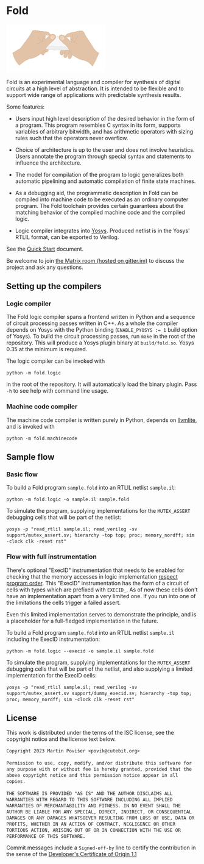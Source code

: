 # Fold

<img src="docs/img/hands.png" alt="drawing" width="260"/>

Fold is an experimental language and compiler for synthesis of digital circuits at a high level of abstraction. It is intended to be flexible and to support wide range of applications with predictable synthesis results.

Some features:

 * Users input high level description of the desired behavior in the form of a program. This program resembles C syntax in its form, supports variables of arbitrary bitwidth, and has arithmetic operators with sizing rules such that the operators never overflow.

 * Choice of architecture is up to the user and does not involve heuristics. Users annotate the program through special syntax and statements to influence the architecture.

 * The model for compilation of the program to logic generalizes both automatic pipelining and automatic compilation of finite state machines.

 * As a debugging aid, the programmatic description in Fold can be compiled into machine code to be executed as an ordinary computer program. The Fold toolchain provides certain guarantees about the matching behavior of the compiled machine code and the compiled logic.

 * Logic compiler integrates into [Yosys](https://github.com/YosysHQ/yosys). Produced netlist is in the Yosys' RTLIL format, can be exported to Verilog.

See the [Quick Start](docs/QuickStart.md) document.

Be welcome to join [the Matrix room (hosted on gitter.im)](https://matrix.to/#/#fold:gitter.im) to discuss the project and ask any questions.

## Setting up the compilers

### Logic compiler

The Fold logic compiler spans a frontend written in Python and a sequence of circuit processing passes written in C++. As a whole the compiler depends on Yosys with the Python binding (`ENABLE_PYOSYS := 1` build option of Yosys). To build the circuit processing passes, run `make` in the root of the repository. This will produce a Yosys plugin binary at `build/fold.so`. Yosys 0.35 at the minimum is required.

The logic compiler can be invoked with

	python -m fold.logic

in the root of the repository. It will automatically load the binary plugin. Pass `-h` to see help with command line usage.

### Machine code compiler

The machine code compiler is written purely in Python, depends on [llvmlite](https://github.com/numba/llvmlite), and is invoked with

	python -m fold.machinecode

## Sample flow

### Basic flow

To build a Fold program `sample.fold` into an RTLIL netlist `sample.il`:

	python -m fold.logic -o sample.il sample.fold

To simulate the program, supplying implementations for the `MUTEX_ASSERT` debugging cells that will be part of the netlist:

	yosys -p "read_rtlil sample.il; read_verilog -sv support/mutex_assert.sv; hierarchy -top top; proc; memory_nordff; sim -clock clk -reset rst"

### Flow with full instrumentation

There's optional "ExecID" instrumentation that needs to be enabled for checking that the memory accesses in logic implementation [respect program order](docs/QuickStart.md#req-programorder). This "ExecID" instrumentation has the form of a circuit of cells with types which are prefixed with `EXECID_`. As of now these cells don't have an implementation apart from a very limited one. If you run into one of the limitations the cells trigger a failed assert.

Even this limited implementation serves to demonstrate the principle, and is a placeholder for a full-fledged implementation in the future.

To build a Fold program `sample.fold` into an RTLIL netlist `sample.il` including the ExecID instrumentation:

	python -m fold.logic --execid -o sample.il sample.fold

To simulate the program, supplying implementations for the `MUTEX_ASSERT` debugging cells that will be part of the netlist, and also supplying a limited implementation for the ExecID cells:

	yosys -p "read_rtlil sample.il; read_verilog -sv support/mutex_assert.sv support/dummy_execid.sv; hierarchy -top top; proc; memory_nordff; sim -clock clk -reset rst"

## License

This work is distributed under the terms of the ISC license, see the copyright notice and the license text below.

```
Copyright 2023 Martin Povišer <povik@cutebit.org>

Permission to use, copy, modify, and/or distribute this software for any purpose with or without fee is hereby granted, provided that the above copyright notice and this permission notice appear in all copies.

THE SOFTWARE IS PROVIDED "AS IS" AND THE AUTHOR DISCLAIMS ALL WARRANTIES WITH REGARD TO THIS SOFTWARE INCLUDING ALL IMPLIED WARRANTIES OF MERCHANTABILITY AND FITNESS. IN NO EVENT SHALL THE AUTHOR BE LIABLE FOR ANY SPECIAL, DIRECT, INDIRECT, OR CONSEQUENTIAL DAMAGES OR ANY DAMAGES WHATSOEVER RESULTING FROM LOSS OF USE, DATA OR PROFITS, WHETHER IN AN ACTION OF CONTRACT, NEGLIGENCE OR OTHER TORTIOUS ACTION, ARISING OUT OF OR IN CONNECTION WITH THE USE OR PERFORMANCE OF THIS SOFTWARE.
```

Commit messages include a `Signed-off-by` line to certify the contribution in the sense of the [Developer's Certificate of Origin 1.1](docs/DCO.txt)

